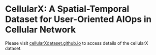 # CellularX: A Spatial-Temporal Dataset for User-Oriented AIOps in Cellular Network

Please visit [cellularXdataset.github.io](cellularXdataset.github.io) to access details of the cellularX dataset.
